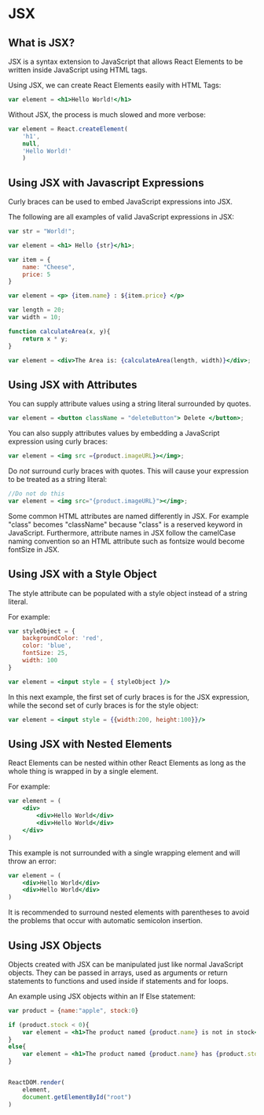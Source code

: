 # JSX

## What is JSX?

JSX is a syntax extension to JavaScript that allows React Elements to be written inside JavaScript using HTML tags.

Using JSX, we can create React Elements easily with HTML Tags:
```jsx
var element = <h1>Hello World!</h1>
```
Without JSX, the process is much slowed and more verbose:
```javascript
var element = React.createElement(
    'h1',
    null,
    'Hello World!'
    )
```

## Using JSX with Javascript Expressions

Curly braces can be used to embed JavaScript expressions into JSX.

The following are all examples of valid JavaScript expressions in JSX:
```jsx
var str = "World!";

var element = <h1> Hello {str}</h1>;
```
```jsx
var item = {
    name: "Cheese",
    price: 5
}

var element = <p> {item.name} : ${item.price} </p>
```
```jsx
var length = 20;
var width = 10;

function calculateArea(x, y){
    return x * y;
}

var element = <div>The Area is: {calculateArea(length, width)}</div>;
```

## Using JSX with Attributes
You can supply attribute values using a string literal surrounded by quotes.
```jsx
var element = <button className = "deleteButton"> Delete </button>;
```
You can also supply attributes values by embedding a JavaScript expression using curly braces:
```jsx
var element = <img src ={product.imageURL}></img>;
```

Do *not* surround curly braces with quotes. This will cause your expression to be treated as a string literal:
```jsx
//Do not do this
var element = <img src="{product.imageURL}"></img>;
```

Some common HTML attributes are named differently in JSX. For example "class" becomes "className" because "class" is a reserved keyword in JavaScript. Furthermore, attribute names in JSX follow the camelCase naming convention so an HTML attribute such as fontsize would become fontSize in JSX.

## Using JSX with a Style Object
The style attribute can be populated with a style object instead of a string literal.

For example:
```jsx
var styleObject = {
    backgroundColor: 'red',
    color: 'blue',
    fontSize: 25,
    width: 100
}

var element = <input style = { styleObject }/>
```
In this next example, the first set of curly braces is for the JSX expression, while the second set of curly braces is for the style object:
```jsx
var element = <input style = {{width:200, height:100}}/>
```

## Using JSX with Nested Elements

React Elements can be nested within other React Elements as long as the whole thing is wrapped in by a single element.

For example:
```jsx
var element = (
    <div>
        <div>Hello World</div>
        <div>Hello World</div>
    </div>
)
```

This example is not surrounded with a single wrapping element and will throw an error:
```jsx
var element = (
    <div>Hello World</div>
    <div>Hello World</div>
)
```

It is recommended to surround nested elements with parentheses to avoid the problems that occur with automatic semicolon insertion.

## Using JSX Objects
Objects created with JSX can be manipulated just like normal JavaScript objects. They can be passed in arrays, used as arguments or return statements to functions and used inside if statements and for loops.

An example using JSX objects within an If Else statement:
```jsx
var product = {name:"apple", stock:0}

if (product.stock < 0){
    var element = <h1>The product named {product.name} is not in stock</h1>
}
else{
    var element = <h1>The product named {product.name} has {product.stock} units in stock </h1>
}


ReactDOM.render(
    element,
    document.getElementById("root")
)
```
